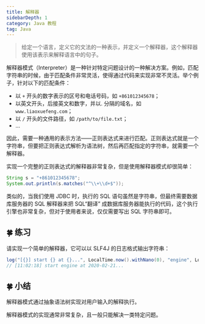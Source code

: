 ```yaml
---
title: 解释器
sidebarDepth: 1
category: Java 教程
tag: Java
---
```



> 给定一个语言，定义它的文法的一种表示，并定义一个解释器，这个解释器使用该表示来解释语言中的句子。

解释器模式（Interpreter）是一种针对特定问题设计的一种解决方案。例如，匹配字符串的时候，由于匹配条件非常灵活，使得通过代码来实现非常不灵活。举个例子，针对以下的匹配条件：

- 以 `+` 开头的数字表示的区号和电话号码，如 `+861012345678`；
- 以英文开头，后接英文和数字，并以. 分隔的域名，如 `www.liaoxuefeng.com`；
- 以 `/` 开头的文件路径，如 `/path/to/file.txt`；
- ...

因此，需要一种通用的表示方法——正则表达式来进行匹配。正则表达式就是一个字符串，但要把正则表达式解析为语法树，然后再匹配指定的字符串，就需要一个解释器。

实现一个完整的正则表达式的解释器非常复杂，但是使用解释器模式却很简单：

```java
String s = "+861012345678";
System.out.println(s.matches("^\\+\\d+$"));
```

类似的，当我们使用 JDBC 时，执行的 SQL 语句虽然是字符串，但最终需要数据库服务器的 SQL 解释器来把 SQL“翻译” 成数据库服务器能执行的代码，这个执行引擎也非常复杂，但对于使用者来说，仅仅需要写出 SQL 字符串即可。

## 🍀 练习

请实现一个简单的解释器，它可以以 SLF4J 的日志格式输出字符串：

```java
log("[{}] start {} at {}...", LocalTime.now().withNano(0), "engine", LocalDate.now());
// [11:02:18] start engine at 2020-02-21...
```


## 🍀 小结

解释器模式通过抽象语法树实现对用户输入的解释执行。

解释器模式的实现通常非常复杂，且一般只能解决一类特定问题。







